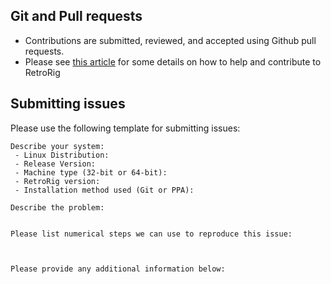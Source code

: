 ## Git and Pull requests
* Contributions are submitted, reviewed, and accepted using Github pull requests. 
* Please see [this article](https://github.com/ProfessorKaos64/RetroRig/wiki/Helping-out) 
for some details on how to help and contribute to RetroRig

## Submitting issues
Please use the following template for submitting issues:

```
Describe your system:
 - Linux Distribution:
 - Release Version:
 - Machine type (32-bit or 64-bit):
 - RetroRig version:
 - Installation method used (Git or PPA):

Describe the problem:


Please list numerical steps we can use to reproduce this issue:



Please provide any additional information below:


```
